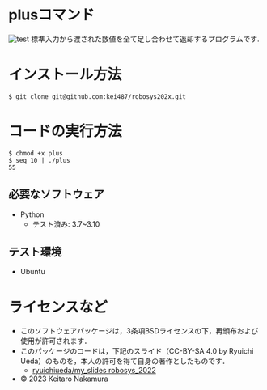# plusコマンド
![test](https://github.com/kei487/robosys202x/actions/workflows/test.yml/badge.svg)
  標準入力から渡された数値を全て足し合わせて返却するプログラムです.

# インストール方法
```
$ git clone git@github.com:kei487/robosys202x.git
```

# コードの実行方法
```
$ chmod +x plus
$ seq 10 | ./plus 
55
```
## 必要なソフトウェア
* Python
  * テスト済み: 3.7~3.10

## テスト環境
* Ubuntu

# ライセンスなど
* このソフトウェアパッケージは，3条項BSDライセンスの下，再頒布および使用が許可されます．
 * このパッケージのコードは，下記のスライド（CC-BY-SA 4.0 by Ryuichi Ueda）のものを，本人の許可を得て自身の著作としたものです．
      * [ryuichiueda/my_slides robosys_2022](https://github.com/ryuichiueda/my_slides/tree/master/robosys_2022)
* © 2023 Keitaro Nakamura 
